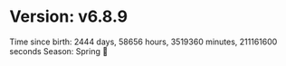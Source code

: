 # Version: v6.8.9
Time since birth: 2444 days, 58656 hours, 3519360 minutes, 211161600 seconds
Season: Spring 🌸

